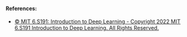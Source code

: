 #### References:
* [© MIT 6.S191: Introduction to Deep Learning - Copyright 2022 MIT 6.S191 Introduction to Deep Learning. All Rights Reserved.](http://introtodeeplearning.com) 

